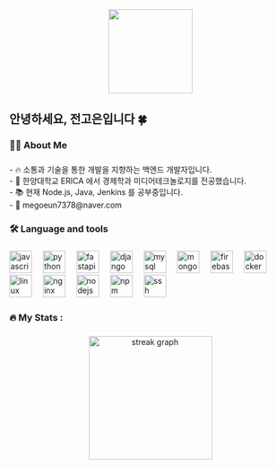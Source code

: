 <div align="center">
  <img height="150" src="https://media.giphy.com/media/ZDxrPdX4Au7St8r36N/giphy.gif?cid=ecf05e479fd5slvqb2cei9gphffjtl3kamn02xjc0r17l5uv&ep=v1_gifs_search&rid=giphy.gif&ct=g"  />
</div>

###

<h2 align="left">안녕하세요, 전고은입니다 🍀</h2>

###

<h3 align="left">👩‍💻  About Me</h3>

###

<p align="left">- 🔥 소통과 기술을 통한 개발을 지향하는 백엔드 개발자입니다. <br>- 🔭 한양대학교 ERICA 에서 경제학과 미디어테크놀로지를 전공했습니다. <br>- 📚 현재 Node.js, Java, Jenkins 를 공부중입니다. <br>- 🪪 megoeun7378@naver.com</p>

###

<h3 align="left">🛠 Language and tools</h3>

###

<div align="left">
  <img src="https://cdn.jsdelivr.net/gh/devicons/devicon/icons/javascript/javascript-original.svg" height="40" alt="javascript logo"  />
  <img width="12" />
  <img src="https://cdn.jsdelivr.net/gh/devicons/devicon/icons/python/python-original.svg" height="40" alt="python logo"  />
  <img width="12" />
  <img src="https://cdn.jsdelivr.net/gh/devicons/devicon/icons/fastapi/fastapi-original.svg" height="40" alt="fastapi logo"  />
  <img width="12" />
  <img src="https://cdn.jsdelivr.net/gh/devicons/devicon/icons/django/django-plain.svg" height="40" alt="django logo"  />
  <img width="12" />
  <img src="https://cdn.jsdelivr.net/gh/devicons/devicon/icons/mysql/mysql-original.svg" height="40" alt="mysql logo"  />
  <img width="12" />
  <img src="https://cdn.jsdelivr.net/gh/devicons/devicon/icons/mongodb/mongodb-original.svg" height="40" alt="mongodb logo"  />
  <img width="12" />
  <img src="https://cdn.jsdelivr.net/gh/devicons/devicon/icons/firebase/firebase-plain.svg" height="40" alt="firebase logo"  />
  <img width="12" />
  <img src="https://cdn.jsdelivr.net/gh/devicons/devicon/icons/docker/docker-plain-wordmark.svg" height="40" alt="docker logo"  />
  <img width="12" />
  <img src="https://cdn.jsdelivr.net/gh/devicons/devicon/icons/linux/linux-original.svg" height="40" alt="linux logo"  />
  <img width="12" />
  <img src="https://cdn.jsdelivr.net/gh/devicons/devicon/icons/nginx/nginx-original.svg" height="40" alt="nginx logo"  />
  <img width="12" />
  <img src="https://cdn.jsdelivr.net/gh/devicons/devicon/icons/nodejs/nodejs-original.svg" height="40" alt="nodejs logo"  />
  <img width="12" />
  <img src="https://cdn.jsdelivr.net/gh/devicons/devicon/icons/npm/npm-original-wordmark.svg" height="40" alt="npm logo"  />
  <img width="12" />
  <img src="https://cdn.jsdelivr.net/gh/devicons/devicon/icons/ssh/ssh-original.svg" height="40" alt="ssh logo"  />
</div>

###

<h3 align="left">🔥   My Stats :</h3>

###

<div align="center">
  <img src="https://streak-stats.demolab.com?user=nueog2&locale=en&mode=daily&theme=dark&hide_border=false&border_radius=5&order=3" height="220" alt="streak graph"  />
</div>

###
